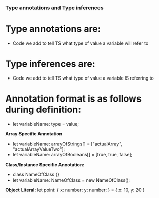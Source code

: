 ### Type annotations and Type inferences

# Type annotations are:
- Code we add to tell TS what type of value a variable will refer to
# Type inferences are:
- Code we add to tell TS what type of value a variable IS referring to


# Annotation format is as follows during definition:
- let variableName: type = value;

**Array Specific Annotation**
- let variableName: arrayOfStrings[] = ["actualArray", "actualArrayValueTwo"];
- let variableName: arrayOfBooleans[] = [true, true, false];

**Class/Instance Specific Annotation:**
- class NameOfClass {}
- let variableName: NameOfClass = new NameOfClass();

**Object Literal:**
let point: { x: number; y: number; } = {
  x: 10,
  y: 20
}




